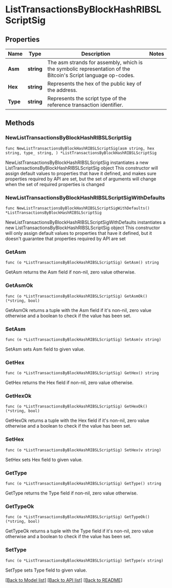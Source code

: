 # ListTransactionsByBlockHashRIBSLScriptSig

## Properties

Name | Type | Description | Notes
------------ | ------------- | ------------- | -------------
**Asm** | **string** | The asm strands for assembly, which is the symbolic representation of the Bitcoin&#39;s Script language op-codes. | 
**Hex** | **string** | Represents the hex of the public key of the address. | 
**Type** | **string** | Represents the script type of the reference transaction identifier. | 

## Methods

### NewListTransactionsByBlockHashRIBSLScriptSig

`func NewListTransactionsByBlockHashRIBSLScriptSig(asm string, hex string, type_ string, ) *ListTransactionsByBlockHashRIBSLScriptSig`

NewListTransactionsByBlockHashRIBSLScriptSig instantiates a new ListTransactionsByBlockHashRIBSLScriptSig object
This constructor will assign default values to properties that have it defined,
and makes sure properties required by API are set, but the set of arguments
will change when the set of required properties is changed

### NewListTransactionsByBlockHashRIBSLScriptSigWithDefaults

`func NewListTransactionsByBlockHashRIBSLScriptSigWithDefaults() *ListTransactionsByBlockHashRIBSLScriptSig`

NewListTransactionsByBlockHashRIBSLScriptSigWithDefaults instantiates a new ListTransactionsByBlockHashRIBSLScriptSig object
This constructor will only assign default values to properties that have it defined,
but it doesn't guarantee that properties required by API are set

### GetAsm

`func (o *ListTransactionsByBlockHashRIBSLScriptSig) GetAsm() string`

GetAsm returns the Asm field if non-nil, zero value otherwise.

### GetAsmOk

`func (o *ListTransactionsByBlockHashRIBSLScriptSig) GetAsmOk() (*string, bool)`

GetAsmOk returns a tuple with the Asm field if it's non-nil, zero value otherwise
and a boolean to check if the value has been set.

### SetAsm

`func (o *ListTransactionsByBlockHashRIBSLScriptSig) SetAsm(v string)`

SetAsm sets Asm field to given value.


### GetHex

`func (o *ListTransactionsByBlockHashRIBSLScriptSig) GetHex() string`

GetHex returns the Hex field if non-nil, zero value otherwise.

### GetHexOk

`func (o *ListTransactionsByBlockHashRIBSLScriptSig) GetHexOk() (*string, bool)`

GetHexOk returns a tuple with the Hex field if it's non-nil, zero value otherwise
and a boolean to check if the value has been set.

### SetHex

`func (o *ListTransactionsByBlockHashRIBSLScriptSig) SetHex(v string)`

SetHex sets Hex field to given value.


### GetType

`func (o *ListTransactionsByBlockHashRIBSLScriptSig) GetType() string`

GetType returns the Type field if non-nil, zero value otherwise.

### GetTypeOk

`func (o *ListTransactionsByBlockHashRIBSLScriptSig) GetTypeOk() (*string, bool)`

GetTypeOk returns a tuple with the Type field if it's non-nil, zero value otherwise
and a boolean to check if the value has been set.

### SetType

`func (o *ListTransactionsByBlockHashRIBSLScriptSig) SetType(v string)`

SetType sets Type field to given value.



[[Back to Model list]](../README.md#documentation-for-models) [[Back to API list]](../README.md#documentation-for-api-endpoints) [[Back to README]](../README.md)


